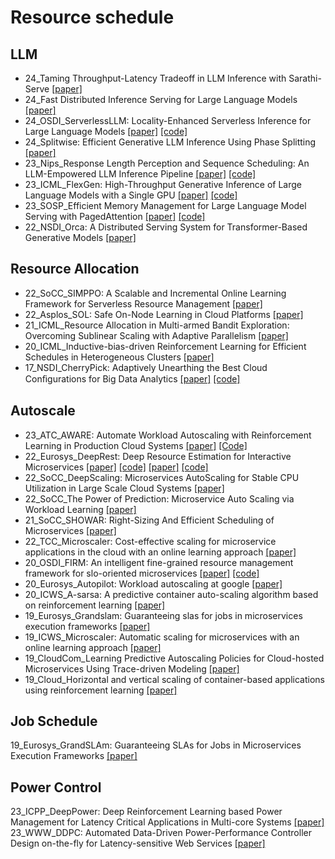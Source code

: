 # Resource schedule

## LLM

- 24_Taming Throughput-Latency Tradeoff in LLM Inference with Sarathi-Serve [[paper]](https://arxiv.org/pdf/2403.02310.pdf)
- 24_Fast Distributed Inference Serving for Large Language Models [[paper]](https://arxiv.org/pdf/2305.05920.pdf)
- 24_OSDI_ServerlessLLM: Locality-Enhanced Serverless Inference for Large Language Models [[paper]](https://arxiv.org/abs/2401.14351) [[code]](https://github.com/ServerlessLLM/ServerlessLLM)
- 24_Splitwise: Efficient Generative LLM Inference Using Phase Splitting [[paper]](https://arxiv.org/pdf/2311.18677.pdf)
- 23_Nips_Response Length Perception and Sequence Scheduling: An LLM-Empowered LLM Inference Pipeline [[paper]](https://arxiv.org/abs/2305.13144) [[code]](https://github.com/zhengzangw/Sequence-Scheduling)
- 23_ICML_FlexGen: High-Throughput Generative Inference of Large Language Models with a Single GPU [[paper]](https://dl.acm.org/doi/10.5555/3618408.3619696) [[code]](https://github.com/FMInference/FlexGen)
- 23_SOSP_Efficient Memory Management for Large Language Model Serving with PagedAttention [[paper]](https://arxiv.org/abs/2309.06180) [[code]](https://github.com/vllm-project/vllm)
- 22_NSDI_Orca: A Distributed Serving System for Transformer-Based Generative Models [[paper]](https://www.usenix.org/conference/osdi22/presentation/yu)

## Resource Allocation
- 22_SoCC_SIMPPO: A Scalable and Incremental Online Learning Framework for Serverless Resource Management [[paper]](https://haoran-qiu.com/pdf/socc22.pdf)
- 22_Asplos_SOL: Safe On-Node Learning in Cloud Platforms [[paper]](https://dl.acm.org/doi/pdf/10.1145/3503222.3507704)
- 21_ICML_Resource Allocation in Multi-armed Bandit Exploration: Overcoming Sublinear Scaling with Adaptive Parallelism [[paper]](http://proceedings.mlr.press/v139/thananjeyan21a/thananjeyan21a.pdf)
- 20_ICML_Inductive-bias-driven Reinforcement Learning for Efficient Schedules in Heterogeneous Clusters [[paper]](https://ssbaner2.cs.illinois.edu/publications/icml2020/Paper.pdf)
- 17_NSDI_CherryPick: Adaptively Unearthing the Best Cloud Conﬁgurations for Big Data Analytics [[paper]](https://www.usenix.org/conference/nsdi17/technical-sessions/presentation/alipourfard) [[code]](https://github.com/harvard-cns/cherrypick)


## Autoscale

- 23_ATC_AWARE: Automate Workload Autoscaling with Reinforcement Learning in Production Cloud Systems [[paper]](https://www.usenix.org/system/files/atc23-qiu-haoran.pdf) [[Code]](https://gitlab.engr.illinois.edu/DEPEND/aware)
- 22_Eurosys_DeepRest: Deep Resource Estimation for Interactive Microservices [[paper]](https://dl.acm.org/doi/abs/10.1145/3492321.3519564) [[code]](https://github.com/IBM/api-tracing-app-management)
 [[paper]](https://dl.acm.org/doi/pdf/10.1145/3492321.3519564) [[code]](https://github.com/IBM/api-tracing-app-management)
- 22_SoCC_DeepScaling: Microservices AutoScaling for Stable CPU Utilization in Large Scale Cloud Systems [[paper]](https://dl.acm.org/doi/pdf/10.1145/3542929.3563469)
- 22_SoCC_The Power of Prediction: Microservice Auto Scaling via Workload Learning [[paper]](https://dl.acm.org/doi/abs/10.1145/3542929.3563477)
- 21_SoCC_SHOWAR: Right-Sizing And Efficient Scheduling of Microservices [[paper]](https://dl.acm.org/doi/10.1145/3472883.3486999) 
- 22_TCC_Microscaler: Cost-effective scaling for microservice applications in the cloud with an online learning approach [[paper]](https://ieeexplore.ieee.org/abstract/document/9057418/)
- 20_OSDI_FIRM: An intelligent fine-grained resource management framework for slo-oriented microservices [[paper]](https://www.usenix.org/conference/osdi20/presentation/qiu) [[code]]()
- 20_Eurosys_Autopilot: Workload autoscaling at google [[paper]](https://research.google/pubs/pub49174/)
- 20_ICWS_A-sarsa: A predictive container auto-scaling algorithm based on reinforcement learning [[paper]](https://ieeexplore.ieee.org/document/9284122)
- 19_Eurosys_Grandslam: Guaranteeing slas for jobs in microservices execution frameworks [[paper]](https://dl.acm.org/doi/10.1145/3302424.3303958)
- 19_ICWS_Microscaler: Automatic scaling for microservices with an online learning approach [[paper]](https://ieeexplore.ieee.org/document/8818401/)
- 19_CloudCom_Learning Predictive Autoscaling Policies for Cloud-hosted Microservices Using Trace-driven Modeling [[paper]](https://ieeexplore.ieee.org/document/8968889)
- 19_Cloud_Horizontal and vertical scaling of container-based applications using reinforcement learning [[paper]](https://ieeexplore.ieee.org/document/8814555)


## Job Schedule

19_Eurosys_GrandSLAm: Guaranteeing SLAs for Jobs in Microservices Execution Frameworks [[paper]](https://jeongseob.github.io/papers/kannan_eurosys19.pdf)


## Power Control

23_ICPP_DeepPower: Deep Reinforcement Learning based Power Management for Latency Critical Applications in Multi-core Systems [[paper]](https://yuxiaoba.github.io/publication/deeppower23/deeppower23.pdf)
23_WWW_DDPC: Automated Data-Driven Power-Performance Controller Design on-the-fly for Latency-sensitive Web Services [[paper]](https://dl.acm.org/doi/abs/10.1145/3543507.3583437)
